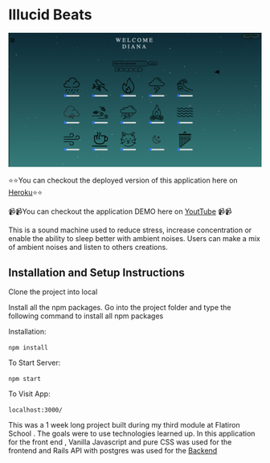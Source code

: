 # Illucid Beats
![Screenshot](./images/readme.png)


⭐️⭐️You can checkout the deployed version of this application here on [Heroku](https://illucid--beats.herokuapp.com/)⭐️⭐️

📹📹You can checkout the application DEMO here on [YoutTube](https://www.youtube.com/watch?v=pOq3eoo0Mjs&t=17s) 📹📹


This is a sound machine used to reduce stress, increase concentration or enable the ability to sleep better with ambient noises. Users can make a mix of ambient noises and listen to others creations.
## Installation and Setup Instructions
Clone the project into local

Install all the npm packages. Go into the project folder and type the following command to install all npm packages
 
Installation:

`npm install`   

To Start Server:

`npm start`  

To Visit App:

`localhost:3000/`

This was a 1 week long project built during my third module at Flatiron School . The goals were to use technologies learned up. In this application for the front end , Vanilla Javascript and pure CSS was used for the frontend and Rails API with postgres was used for the [Backend](https://github.com/diana2341/illucid_beats_back_end)


